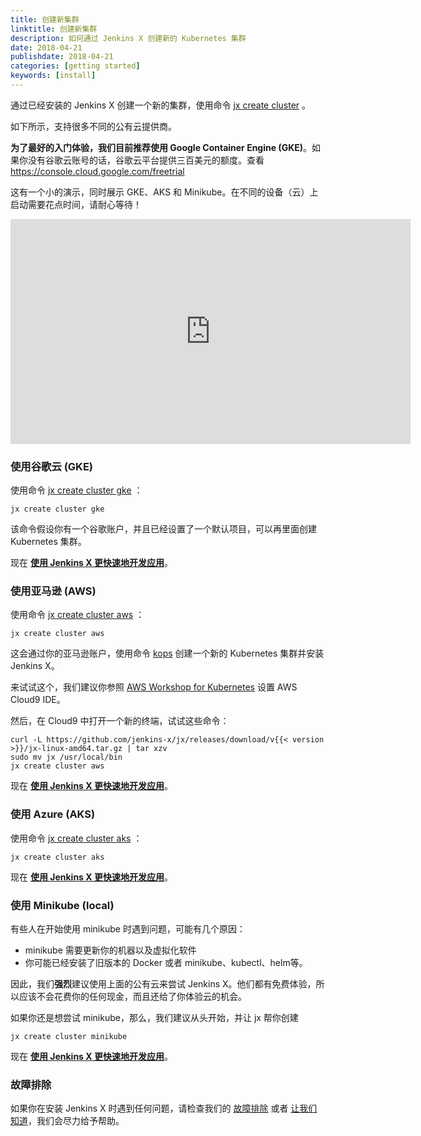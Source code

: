 ```yaml
---
title: 创建新集群
linktitle: 创建新集群
description: 如何通过 Jenkins X 创建新的 Kubernetes 集群 
date: 2018-04-21
publishdate: 2018-04-21
categories: [getting started]
keywords: [install]
---
```


                
通过已经安装的 Jenkins X 创建一个新的集群，使用命令  [jx create cluster](/commands/jx_create_cluster) 。
    
如下所示，支持很多不同的公有云提供商。

__为了最好的入门体验，我们目前推荐使用 Google Container Engine (GKE)__。如果你没有谷歌云账号的话，谷歌云平台提供三百美元的额度。查看 https://console.cloud.google.com/freetrial

这有一个小的演示，同时展示 GKE、AKS 和 Minikube。在不同的设备（云）上启动需要花点时间，请耐心等待！

<iframe width="640" height="360" src="https://www.youtube.com/embed/ELA4tytdFeA" frameborder="0" allow="autoplay; encrypted-media" allowfullscreen></iframe>


### 使用谷歌云 (GKE)

使用命令 [jx create cluster gke](/commands/jx_create_cluster_gke) ： 

    jx create cluster gke

该命令假设你有一个谷歌账户，并且已经设置了一个默认项目，可以再里面创建 Kubernetes 集群。
     
现在 **[使用 Jenkins X 更快速地开发应用](/zh/getting-started/next/)**。
       
### 使用亚马逊 (AWS)

使用命令 [jx create cluster aws](/commands/x_create_cluster_aws) ： 

    jx create cluster aws

这会通过你的亚马逊账户，使用命令 [kops](https://github.com/kubernetes/kops) 创建一个新的 Kubernetes 集群并安装 Jenkins X。

来试试这个，我们建议你参照 [AWS Workshop for Kubernetes](https://github.com/aws-samples/aws-workshop-for-kubernetes/tree/master/01-path-basics/101-start-here#create-aws-cloud9-environment)  设置 AWS Cloud9 IDE。

然后，在 Cloud9 中打开一个新的终端，试试这些命令：

```shell 
curl -L https://github.com/jenkins-x/jx/releases/download/v{{< version >}}/jx-linux-amd64.tar.gz | tar xzv
sudo mv jx /usr/local/bin
jx create cluster aws
```

现在 **[使用 Jenkins X 更快速地开发应用](/zh/getting-started/next/)**。

        
### 使用 Azure (AKS)

使用命令 [jx create cluster aks](/commands/jx_create_cluster_aks) ： 

    jx create cluster aks
    
现在 **[使用 Jenkins X 更快速地开发应用](/zh/getting-started/next/)**。
    
### 使用 Minikube (local)    
    
有些人在开始使用 minikube 时遇到问题，可能有几个原因：

* minikube 需要更新你的机器以及虚拟化软件
* 你可能已经安装了旧版本的 Docker 或者 minikube、kubectl、helm等。

因此，我们**强烈**建议使用上面的公有云来尝试 Jenkins X。他们都有免费体验，所以应该不会花费你的任何现金，而且还给了你体验云的机会。

如果你还是想尝试 minikube，那么，我们建议从头开始，并让 jx 帮你创建

    jx create cluster minikube

现在 **[使用 Jenkins X 更快速地开发应用](/zh/getting-started/next/)**。

### 故障排除

如果你在安装 Jenkins X 时遇到任何问题，请检查我们的 [故障排除](/zh/troubleshooting/faq/) 或者 [让我们知道](/zh/community)，我们会尽力给予帮助。

